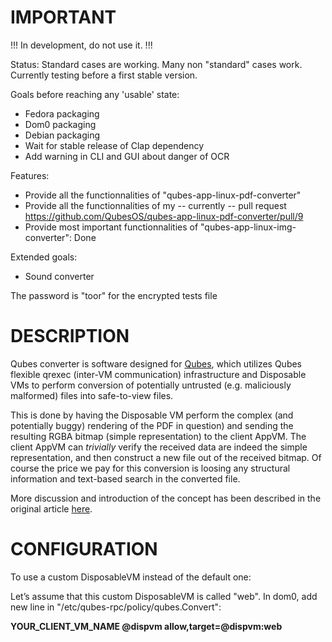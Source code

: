 IMPORTANT
==========
!!! In development, do not use it. !!!

Status: Standard cases are working. Many non "standard" cases work. Currently
testing before a first stable version.

Goals before reaching any 'usable' state:
- Fedora packaging
- Dom0 packaging 
- Debian packaging 
- Wait for stable release of Clap dependency
- Add warning in CLI and GUI about danger of OCR

Features: 
- Provide all the functionnalities of "qubes-app-linux-pdf-converter"
- Provide all the functionnalities of my -- currently -- pull request
  https://github.com/QubesOS/qubes-app-linux-pdf-converter/pull/9
- Provide most important functionnalities of "qubes-app-linux-img-converter":
  Done

Extended goals:
- Sound converter 

The password is "toor" for the encrypted tests file

DESCRIPTION
==============
Qubes converter is software designed for [Qubes](https://qubes-os.org), which utilizes Qubes flexible qrexec
(inter-VM communication) infrastructure and Disposable VMs to perform conversion
of potentially untrusted (e.g. maliciously malformed) files into
safe-to-view files.

This is done by having the Disposable VM perform the complex (and potentially
buggy) rendering of the PDF in question) and sending the resulting RGBA bitmap
(simple representation) to the client AppVM. The client AppVM can _trivially_
verify the received data are indeed the simple representation, and then
construct a new file out of the received bitmap. Of course the price we pay for
this conversion is loosing any structural information and text-based search in
the converted file.

More discussion and introduction of the concept has been described in the original article [here](https://blog.invisiblethings.org/2013/02/21/converting-untrusted-pdfs-into-trusted.html).

CONFIGURATION
===============
To use a custom DisposableVM instead of the default one:

Let’s assume that this custom DisposableVM is called "web".
In dom0, add new line in "/etc/qubes-rpc/policy/qubes.Convert":

**YOUR_CLIENT_VM_NAME @dispvm allow,target=@dispvm:web**
